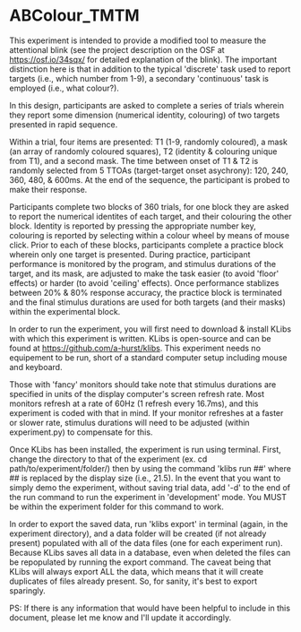 # ABColour_TMTM

This experiment is intended to provide a modified tool to measure the attentional blink (see the project description on the OSF at https://osf.io/34sqx/ for detailed explanation of the blink). The important distinction here is that in addition to the typical 'discrete' task used to report targets (i.e., which number from 1-9), a secondary 'continuous' task is employed (i.e., what colour?).

In this design, participants are asked to complete a series of trials wherein they report some dimension (numerical identity, colouring) of two targets presented in rapid sequence. 

Within a trial, four items are presented: T1 (1-9, randomly coloured), a mask (an array of randomly coloured squares), T2 (identity & colouring unique from T1), and a second mask. The time between onset of T1 & T2 is randomly selected from 5 TTOAs (target-target onset asychrony): 120, 240, 360, 480, & 600ms. At the end of the sequence, the participant is probed to make their response.

Participants complete two blocks of 360 trials, for one block they are asked to report the numerical identites of each target, and their colouring the other block. Identity is reported by pressing the appropriate number key, colouring is reported by selecting within a colour wheel by means of mouse click. Prior to each of these blocks, participants complete a practice block wherein only one target is presented. During practice, participant performance is monitored by the program, and stimulus durations of the target, and its mask, are adjusted to make the task easier (to avoid 'floor' effects) or harder (to avoid 'ceiling' effects). Once performance stablizes between 20% & 80% response accuracy, the practice block is terminated and the final stimulus durations are used for both targets (and their masks) within the experimental block. 

In order to run the experiment, you will first need to download & install KLibs with which this experiment is written. KLibs is open-source and can be found at https://github.com/a-hurst/klibs. This experiment needs no equipement to be run, short of a standard computer setup including mouse and keyboard. 

Those with 'fancy' monitors should take note that stimulus durations are specified in units of the display computer's screen refresh rate. Most monitors refresh at a rate of 60Hz (1 refresh every 16.7ms), and this experiment is coded with that in mind. If your monitor refreshes at a faster or slower rate, stimulus durations will need to be adjusted (within experiment.py) to compensate for this. 

Once KLibs has been installed, the experiment is run using terminal. First, change the directory to that of the experiment (ex. cd path/to/experiment/folder/) then by using the command 'klibs run ##' where ## is replaced by the display size (i.e., 21.5). In the event that you want to simply demo the experiment, without saving trial data, add '-d' to the end of the run command to run the experiment in 'development' mode. You MUST be within the experiment folder for this command to work.

In order to export the saved data, run 'klibs export' in terminal (again, in the experiment directory), and a data folder will be created (if not already present) populated with all of the data files (one for each experiment run). Because KLibs saves all data in a database, even when deleted the files can be repopulated by running the export command. The caveat being that KLibs will always export ALL the data, which means that it will create duplicates of files already present. So, for sanity, it's best to export sparingly.

PS: If there is any information that would have been helpful to include in this document, please let me know and I'll update it accordingly.
